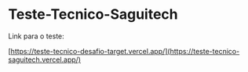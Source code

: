 # Teste-Tecnico-Saguitech

Link para o teste:

[https://teste-tecnico-desafio-target.vercel.app/](https://teste-tecnico-saguitech.vercel.app/)

